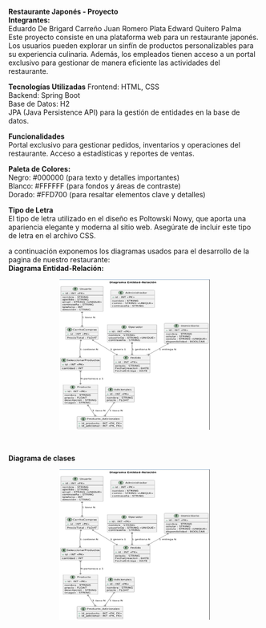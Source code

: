 **Restaurante Japonés - Proyecto** <br>
**Integrantes:** <br> 
Eduardo De Brigard Carreño
Juan Romero Plata
Edward Quitero Palma <br>
Este proyecto consiste en una plataforma web para un restaurante japonés. Los usuarios pueden explorar un sinfín de productos personalizables para su experiencia culinaria. Además, los empleados tienen acceso a un portal exclusivo para gestionar de manera eficiente las actividades del restaurante.

**Tecnologías Utilizadas**
Frontend: HTML, CSS <br>
Backend: Spring Boot <br>
Base de Datos: H2 <br>
JPA (Java Persistence API) para la gestión de entidades en la base de datos. <br>

**Funcionalidades** <br>
Portal exclusivo para gestionar pedidos, inventarios y operaciones del restaurante.
Acceso a estadísticas y reportes de ventas. <br>

**Paleta de Colores:** <br>
Negro: #000000 (para texto y detalles importantes) <br>
Blanco: #FFFFFF (para fondos y áreas de contraste) <br>
Dorado: #FFD700 (para resaltar elementos clave y detalles) <br>

**Tipo de Letra** <br>
El tipo de letra utilizado en el diseño es Poltowski Nowy, que aporta una apariencia elegante y moderna al sitio web. Asegúrate de incluir este tipo de letra en el archivo CSS. <br>

a continuación exponemos los diagramas usados para el desarrollo de la pagina de nuestro restaurante: <br>
**Diagrama Entidad-Relación:** <br>

<p align="center">
  <img src="Images/diagramaEntidad.jpeg" alt="Diagrama Entidad Relación" width="300" height = "300">
</p><br>

**Diagrama de clases** <br>
<p align="center">
  <img src="Images/diagramaEntidad.jpeg" alt="Diagrama de Clases" width="300" height = "300">
</p><br>


